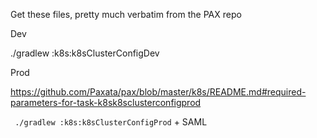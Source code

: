 

Get these files, pretty much verbatim from the PAX repo



Dev

./gradlew :k8s:k8sClusterConfigDev

Prod

https://github.com/Paxata/pax/blob/master/k8s/README.md#required-parameters-for-task-k8sk8sclusterconfigprod

` ./gradlew :k8s:k8sClusterConfigProd` + SAML
